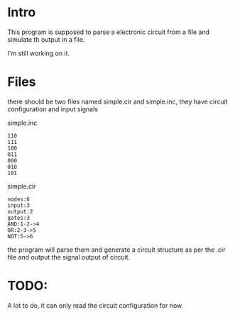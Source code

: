 # Intro

This program is supposed to parse a electronic circuit from a file and simulate th output in a file.

I'm still working on it. 


# Files
there should be two files named simple.cir and simple.inc, they have circuit configuration and input signals

simple.inc
```
110
111
100
011
000
010
101
```

simple.cir
```
nodes:6
input:3
output:2
gates:3
AND:1-2->4
OR:2-3->5
NOT:5->6
```

the program will parse them and generate a circuit structure as per the .cir file and output the signal output of circuit. 

# TODO:
A lot to do, it can only read the circuit configuration for now. 
